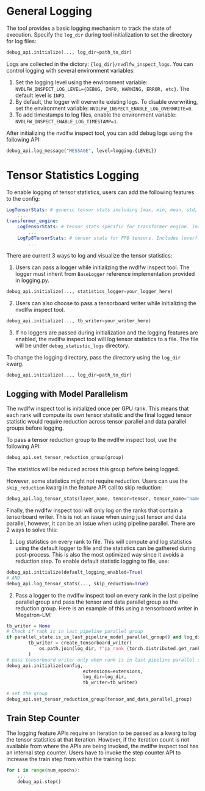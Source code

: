 # General Logging

The tool provides a basic logging mechanism to track the state of execution. Specify the `log_dir` during tool initialization to set the directory for log files:
```python
debug_api.initialize(..., log_dir=path_to_dir)
```
Logs are collected in the dictory: `{log_dir}/nvdlfw_inspect_logs`. You can control logging with several environment variables:
1. Set the logging level using the environment variable: `NVDLFW_INSPECT_LOG_LEVEL={DEBUG, INFO, WARNING, ERROR, etc}`. The default level is `INFO`.
2. By default, the logger will overwrite existing logs. To disable overwriting, set the environment variable: `NVDLFW_INSPECT_ENABLE_LOG_OVERWRITE=0`.
3. To add timestamps to log files, enable the environment variable: `NVDLFW_INSPECT_ENABLE_LOG_TIMESTAMP=1`.

After initializing the nvdlfw inspect tool, you can add debug logs using the following API:
```python
debug_api.log_message("MESSAGE", level=logging.{LEVEL})
```

# Tensor Statistics Logging

To enable logging of tensor statistics, users can add the following features to the config:
```yaml
LogTensorStats: # generic tensor stats including [max, min, mean, std, l1_norm, l2_norm]
    ...
transformer_engine:
    LogTensorStats: # tensor stats specific for transformer engine. Includes generic + [cur_amax, dynamic_range]
        ...
    LogFp8TensorStats: # tensor stats for FP8 tensors. Includes [overflows, underflows]
        ...
```

There are current 3 ways to log and visualize the tensor statistics:
 1. Users can pass a logger while initializing the nvdlfw inspect tool. The logger must inherit from `BaseLogger` reference implementation provided in logging.py.
```python
debug_api.initialize(..., statistics_logger=your_logger_here)
```

2. Users can also choose to pass a tensorboard writer while initializing the nvdlfw inspect tool.
```python
debug_api.initialize(..., tb_writer=your_writer_here)
```

3. If no loggers are passed during initialization and the logging features are enabled, the nvdlfw inspect tool will log tensor statistics to a file. The file will be under `debug_statistic_logs` directory.

To change the logging directory, pass the directory using the `log_dir` kwarg.
```python
debug_api.initialize(..., log_dir=path_to_dir)
```

## Logging with Model Parallelism

The nvdlfw inspect tool is initialized once per GPU rank. This means that each rank will compute its own tensor statistic and the final logged tensor statistic would require reduction across tensor parallel and data parallel groups before logging.

To pass a tensor reduction group to the nvdlfw inspect tool, use the following API:
```python
debug_api.set_tensor_reduction_group(group)
```
The statistics will be reduced across this group before being logged.

However, some statistics might not require reduction. Users can use the `skip_reduction` kwarg in the feature API call to skip reduction:
```python
debug_api.log_tensor_stats(layer_name, tensor=tensor, tensor_name="name", skip_reduction=True)
```

Finally, the nvdlfw inspect tool will only log on the ranks that contain a tensorboard writer. This is not an issue when using just tensor and data parallel, however, it can be an issue when using pipeline parallel. There are 2 ways to solve this:

1. Log statistics on every rank to file. This will compute and log statistics using the default logger to file and the statistics can be gathered during post-process. This is also the most optimized way since it avoids a reduction step. To enable default statistic logging to file, use:
```python
debug_api.initialize(default_logging_enabled=True)
# AND
debug_api.log_tensor_stats(..., skip_reduction=True)
```

2. Pass a logger to the nvdlfw inspect tool on every rank in the last pipeline parallel group and pass the tensor and data parallel group as the reduction group.
Here is an example of this using a tensorboard writer in Megatron-LM:
```python
tb_writer = None
# Check if rank is in last pipeline parallel group
if parallel_state.is_in_last_pipeline_model_parallel_group() and log_dir != None:
        tb_writer = create_tensorboard_writer(
            os.path.join(log_dir, f"pp_rank_{torch.distributed.get_rank()}")
        )
# pass tensorboard writer only when rank is in last pipeline parallel stage.
debug_api.initialize(config,
                            extensions=extensions,
                            log_dir=log_dir,
                            tb_writer=tb_writer)

# set the group
debug_api.set_tensor_reduction_group(tensor_and_data_parallel_group)
```

## Train Step Counter

The logging feature APIs require an iteration to be passed as a kwarg to log the tensor statistics at that iteration. However, if the iteration count is not available from where the APIs are being invoked, the nvdlfw inspect tool has an internal step counter. Users have to invoke the step counter API to increase the train step from within the training loop:
```python
for i in range(num_epochs):
    ...
    debug_api.step()
```
